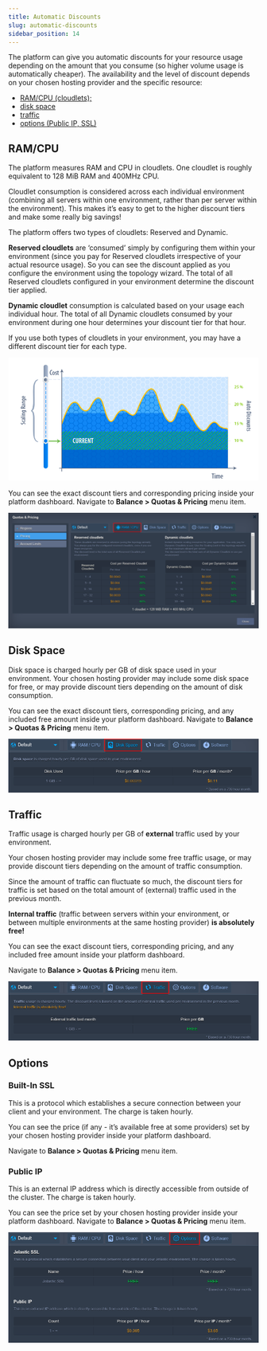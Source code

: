 ```yaml
---
title: Automatic Discounts
slug: automatic-discounts
sidebar_position: 14
---
```


The platform can give you automatic discounts for your resource usage depending on the amount that you consume (so higher volume usage is automatically cheaper). The availability and the level of discount depends on your chosen hosting provider and the specific resource:

- [RAM/CPU (cloudlets);](/account-and-pricing/automatic-discounts#ramcpu)
- [disk space](/account-and-pricing/automatic-discounts#disk-space)
- [traffic](/account-and-pricing/automatic-discounts#traffic)
- [options (Public IP, SSL)](/account-and-pricing/automatic-discounts#options)

## RAM/CPU

The platform measures RAM and CPU in cloudlets. One cloudlet is roughly equivalent to 128 MiB RAM and 400MHz CPU.

Cloudlet consumption is considered across each individual environment (combining all servers within one environment, rather than per server within the environment). This makes it’s easy to get to the higher discount tiers and make some really big savings!

The platform offers two types of cloudlets: Reserved and Dynamic.

**Reserved cloudlets** are ‘consumed’ simply by configuring them within your environment (since you pay for Reserved cloudlets irrespective of your actual resource usage). So you can see the discount applied as you configure the environment using the topology wizard. The total of all Reserved cloudlets configured in your environment determine the discount tier applied.

**Dynamic cloudlet** consumption is calculated based on your usage each individual hour. The total of all Dynamic cloudlets consumed by your environment during one hour determines your discount tier for that hour.

If you use both types of cloudlets in your environment, you may have a different discount tier for each type.

<div style={{
    display:'flex',
    justifyContent: 'center',
    margin: '0 0 1rem 0'
}}>

![Locale Dropdown](./img/AutomaticDiscounts/c752af1ddd0661e70b3547b89d994528RAM_CPU.png)

</div>

You can see the exact discount tiers and corresponding pricing inside your platform dashboard.
Navigate to **Balance > Quotas & Pricing** menu item.

<div style={{
    display:'flex',
    justifyContent: 'center',
    margin: '0 0 1rem 0'
}}>

![Locale Dropdown](./img/AutomaticDiscounts/2.png)

</div>

## Disk Space

Disk space is charged hourly per GB of disk space used in your environment.
Your chosen hosting provider may include some disk space for free, or may provide discount tiers depending on the amount of disk consumption.

You can see the exact discount tiers, corresponding pricing, and any included free amount inside your platform dashboard.
Navigate to **Balance > Quotas & Pricing** menu item.

<div style={{
    display:'flex',
    justifyContent: 'center',
    margin: '0 0 1rem 0'
}}>

![Locale Dropdown](./img/AutomaticDiscounts/3.png)

</div>

## Traffic

Traffic usage is charged hourly per GB of **external** traffic used by your environment.

Your chosen hosting provider may include some free traffic usage, or may provide discount tiers depending on the amount of traffic consumption.

Since the amount of traffic can fluctuate so much, the discount tiers for traffic is set based on the total amount of (external) traffic used in the previous month.

**Internal traffic** (traffic between servers within your environment, or between multiple environments at the same hosting provider) **is absolutely free!**

You can see the exact discount tiers, corresponding pricing, and any included free amount inside your platform dashboard.

Navigate to **Balance > Quotas & Pricing** menu item.

<div style={{
    display:'flex',
    justifyContent: 'center',
    margin: '0 0 1rem 0'
}}>

![Locale Dropdown](./img/AutomaticDiscounts/4.png)

</div>

## Options

### Built-In SSL

This is a protocol which establishes a secure connection between your client and your environment. The charge is taken hourly.

You can see the price (if any - it’s available free at some providers) set by your chosen hosting provider inside your platform dashboard.

Navigate to **Balance > Quotas & Pricing** menu item.

### Public IP

This is an external IP address which is directly accessible from outside of the cluster. The charge is taken hourly.

You can see the price set by your chosen hosting provider inside your platform dashboard. Navigate to **Balance > Quotas & Pricing** menu item.

<div style={{
    display:'flex',
    justifyContent: 'center',
    margin: '0 0 1rem 0'
}}>

![Locale Dropdown](./img/AutomaticDiscounts/5.png)

</div>
